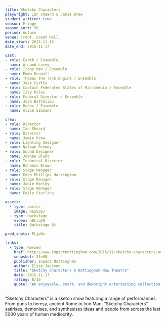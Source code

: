 ```yaml
---
title: Sketchy Characters
playwright: Ian Sheard & Jamie Drew
student_written: true
season: Fringe
season_sort: 50
period: Autumn
venue: Trent, Great Hall
date_start: 2015-11-16
date_end: 2015-11-17

cast:
- role: Earth / Ensemble
  name: Arnaud Lacey
- role: Irony Man / Ensemble
  name: Emma Kendall
- role: Thomas the Tank Engine / Ensemble
  name: Jess Curtis
- role: Captain Federated States of Micronesia / Ensemble
  name: Izzy Miles
- role: Funeral Director / Ensemble
  name: Josh Battaliou
- role: Hades / Ensemble
  name: Alice Simmons

crew:
- role: Director
  name: Ian Sheard
- role: Director
  name: Jamie Drew
- role: Lighting Designer
  name: Nathan Penney
- role: Sound Designer
  name: Joanne Blunt
- role: Technical Director
  name: Rohanna Brown
- role: Stage Manager
  name: Eden Phillips Harrington
- role: Stage Manager
  name: Jodie Marley
- role: Stage Manager
  name: Emily Sterling

assets:
  - type: poster
    image: RLwSppJ
  - type: backstage
    video: n8Lsq4Q
    title: Backstage At

prod_shots: PLjpNs

links:
  - type: Review
    href: http://www.impactnottingham.com/2015/11/sketchy-characters-nottingham-new-theatre/
    snapshot: 31xHN
    publisher: Impact Nottingham
    author: Elise Jackson
    title: "Sketchy Characters @ Nottingham New Theatre"
    date: 2015-11-17
    rating: 8/10
    quote: "An enjoyable, smart, and downright entertaining collection of pieces from an all-round talented group of people, Sketchy Characters deserves its praises: a great way to cheer up a gloomy Monday evening. "
---
```


“Sketchy Characters” is a sketch show featuring a range of performances. From puns to heresy, ancient Rome to Iron Man, “Sketchy Characters” satirises, demonises, and synthesises ideas and people from across the last 5000 years of human mediocrity.
